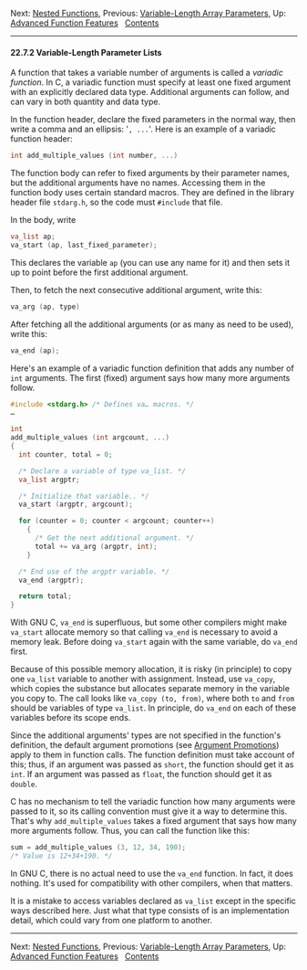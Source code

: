 Next: [Nested Functions](Nested-Functions.md), Previous:
[Variable-Length Array
Parameters](Variable_002dLength-Array-Parameters.md), Up: [Advanced
Function Features](Advanced-Definitions.md)  
[Contents](index.md#SEC_Contents "Table of contents")  

------------------------------------------------------------------------


#### 22.7.2 Variable-Length Parameter Lists 


A function that takes a variable number of arguments is called a
*variadic function*. In C, a variadic function must specify at least one
fixed argument with an explicitly declared data type. Additional
arguments can follow, and can vary in both quantity and data type.

In the function header, declare the fixed parameters in the normal way,
then write a comma and an ellipsis: '`, ...`'. Here is an
example of a variadic function header:

``` C
int add_multiple_values (int number, ...)
```


The function body can refer to fixed arguments by their parameter names,
but the additional arguments have no names. Accessing them in the
function body uses certain standard macros. They are defined in the
library header file `stdarg.h`, so the code must `#include`
that file.

In the body, write

``` C
va_list ap;
va_start (ap, last_fixed_parameter);
```

This declares the variable `ap` (you can use any name for it) and then
sets it up to point before the first additional argument.

Then, to fetch the next consecutive additional argument, write this:

``` C
va_arg (ap, type)
```

After fetching all the additional arguments (or as many as need to be
used), write this:

``` C
va_end (ap);
```

Here's an example of a variadic function definition that adds any number
of `int` arguments. The first (fixed) argument says how many more
arguments follow.

``` C
#include <stdarg.h> /* Defines va… macros. */
…

int
add_multiple_values (int argcount, ...)
{
  int counter, total = 0;

  /* Declare a variable of type va_list. */
  va_list argptr;

  /* Initialize that variable.. */
  va_start (argptr, argcount);

  for (counter = 0; counter < argcount; counter++)
    {
      /* Get the next additional argument. */
      total += va_arg (argptr, int);
    }

  /* End use of the argptr variable. */
  va_end (argptr);

  return total;
}
```

With GNU C, `va_end` is superfluous, but some other compilers might make
`va_start` allocate memory so that calling `va_end` is necessary to
avoid a memory leak. Before doing `va_start` again with the same
variable, do `va_end` first.


Because of this possible memory allocation, it is risky (in principle)
to copy one `va_list` variable to another with assignment. Instead, use
`va_copy`, which copies the substance but allocates separate memory in
the variable you copy to. The call looks like `va_copy (to, from)`,
where both `to` and `from` should be variables of
type `va_list`. In principle, do `va_end` on each of these variables
before its scope ends.

Since the additional arguments' types are not specified in the
function's definition, the default argument promotions (see [Argument
Promotions](Argument-Promotions.md)) apply to them in function calls.
The function definition must take account of this; thus, if an argument
was passed as `short`, the function should get it as `int`. If an
argument was passed as `float`, the function should get it as `double`.

C has no mechanism to tell the variadic function how many arguments were
passed to it, so its calling convention must give it a way to determine
this. That's why `add_multiple_values` takes a fixed argument that says
how many more arguments follow. Thus, you can call the function like
this:

``` C
sum = add_multiple_values (3, 12, 34, 190);
/* Value is 12+34+190. */
```

In GNU C, there is no actual need to use the `va_end` function. In fact,
it does nothing. It's used for compatibility with other compilers, when
that matters.

It is a mistake to access variables declared as `va_list` except in the
specific ways described here. Just what that type consists of is an
implementation detail, which could vary from one platform to another.

------------------------------------------------------------------------

Next: [Nested Functions](Nested-Functions.md), Previous:
[Variable-Length Array
Parameters](Variable_002dLength-Array-Parameters.md), Up: [Advanced
Function Features](Advanced-Definitions.md)  
[Contents](index.md#SEC_Contents "Table of contents")  
